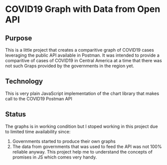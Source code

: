 # COVID19 Graph with Data from Open API
## Purpose
This is a little project that creates a comparitive graph of COVID19 cases leveraging the public API available in Postman.
It was intended to provide a comparitive of cases of COVID19 in Central America at a time that there was not such Graps provided by the governments in the region yet.
## Technology
This is very plain JavaScript implementation of the chart library that makes call to the COVID19 Postman API
## Status
The graphs is in working condition but I stoped working in this project due to limited time availability since:
1. Governments started to produce their own graphs
2. The data from governments that was used to feed the API was not 100% reliable anyway. 
This project help me to understand the concepts of promises in JS which comes very handy.
